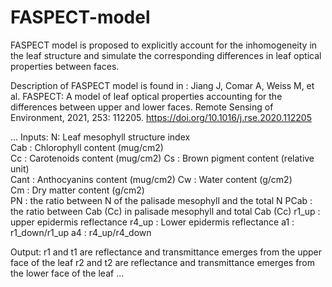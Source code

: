 # FASPECT-model
FASPECT model is proposed to explicitly account for the inhomogeneity in the leaf structure and simulate the corresponding differences in leaf optical properties between faces.

Description of FASPECT model is found in : Jiang J, Comar A, Weiss M, et al. FASPECT: A model of leaf optical properties accounting for the differences between upper and lower faces. Remote Sensing of Environment, 2021, 253: 112205. https://doi.org/10.1016/j.rse.2020.112205

...
Inputs:
N:	            Leaf mesophyll structure index                          
Cab	:        Chlorophyll content (mug/cm2) 	                   
Cc  :          Carotenoids content (mug/cm2)
Cs   :         Brown pigment content (relative unit)               
Cant  :        Anthocyanins content (mug/cm2)
Cw	   :     Water content (g/cm2) 			               
Cm	    :    Dry matter content (g/cm2)	                        
PN       :     the ratio between N  of the palisade mesophyll and the total N 
PCab      :    the ratio between Cab (Cc) in palisade mesophyll and total Cab (Cc)
r1_up      :    upper epidermis reflectance
r4_up       :   Lower epidermis reflectance
a1           :  r1_down/r1_up
a4            : r4_up/r4_down

Output:
r1 and t1 are reflectance and transmittance emerges from the upper face of the leaf
r2 and t2 are reflectance and transmittance emerges from the lower face of the leaf
...
